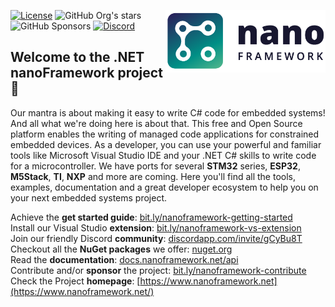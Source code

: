 <a href="https://www.nanoframework.net"><img src="https://raw.githubusercontent.com/nanoframework/Home/main/resources/logo/nanoFramework-repo-logo.png" alt="nanoframework logo" align="right" height="100" /></a>

[![License](https://img.shields.io/badge/License-MIT-blue.svg)](LICENSE)
![GitHub Org's stars](https://img.shields.io/github/stars/nanoframework)
![GitHub Sponsors](https://img.shields.io/github/sponsors/nanoframework)
[![Discord](https://img.shields.io/discord/478725473862549535.svg?logo=discord&logoColor=white&label=Discord&color=7289DA)](https://discord.gg/gCyBu8T)

## Welcome to the .NET **nanoFramework** project 👋

Our mantra is about making it easy to write C# code for embedded systems! And all what we're doing here is about that. This free and Open Source platform enables the writing of managed code applications for constrained embedded devices. 
As a developer, you can use your powerful and familiar tools like Microsoft Visual Studio IDE and your .NET C# skills to write code for a microcontroller.
We have ports for several **STM32** series, **ESP32**, **M5Stack**, **TI**, **NXP** and more are coming.
Here you'll find all the tools, examples, documentation and a great developer ecosystem to help you on your next embedded systems project.

Achieve the **get started guide**: [bit.ly/nanoframework-getting-started](https://docs.nanoframework.net/content/getting-started-guides/getting-started-managed.html)<br>
Install our Visual Studio **extension**: [bit.ly/nanoframework-vs-extension](https://marketplace.visualstudio.com/items?itemName=nanoframework.nanoFramework-VS2022-Extension)<br>
Join our friendly Discord **community**: [discordapp.com/invite/gCyBu8T](https://discordapp.com/invite/gCyBu8T)<br>
Checkout all the **NuGet packages** we offer: [nuget.org](https://www.nuget.org/profiles/nanoframework)<br>
Read the **documentation**: [docs.nanoframework.net/api](https://docs.nanoframework.net/api)<br>
Contribute and/or **sponsor** the project: [bit.ly/nanoframework-contribute](https://docs.nanoframework.net/content/contributing/index.html)<br>
Check the Project **homepage**: [https://www.nanoframework.net](https://www.nanoframework.net/)<br>
